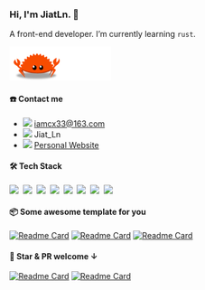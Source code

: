 ### Hi, I'm JiatLn. 👋

A front-end developer. I’m currently learning `rust`.

<img src="./ferris.gif" height="60" />

<!--
**JiatLn/JiatLn** is a ✨ _special_ ✨ repository because its `README.md` (this file) appears on your GitHub profile.

Here are some ideas to get you started:

- 🔭 I’m currently working on ...
- 🌱 I’m currently learning ...
- 👯 I’m looking to collaborate on ...
- 🤔 I’m looking for help with ...
- 💬 Ask me about ...
- 📫 How to reach me: ...
- 😄 Pronouns: ...
- ⚡ Fun fact: ...

[![JiatLn's GitHub stats](https://github-readme-stats.vercel.app/api?username=JiatLn&theme=radical)](https://github.com/JiatLn/JiatLn)
-->

<!-- <br /> -->

<!-- ![](https://github-profile-summary-cards.vercel.app/api/cards/profile-details?username=JiatLn&theme=github) -->

#### ☎️ Contact me

- <img height="18" src="https://api.iconify.design/ic/outline-email.svg">  [iamcx33@163.com](mailto:iamcx33@163.com)
- <img height="18" src="https://api.iconify.design/ic/baseline-wechat.svg"> Jiat_Ln
- <img height="18" src="https://api.iconify.design/logos/blogger.svg">  [Personal Website](https://jiatln.netlify.app)

#### 🛠 Tech Stack

<code><img height="20" src="https://api.iconify.design/logos-typescript-icon.svg"></code>&nbsp;
<code><img height="20" src="https://api.iconify.design/logos-vitejs.svg"></code>&nbsp;
<code><img height="20" src="https://api.iconify.design/logos:vue.svg"></code>&nbsp;
<code><img height="20" src="https://api.iconify.design/logos:nuxt-icon.svg"></code>&nbsp;
<code><img height="20" src="https://api.iconify.design/logos:vueuse.svg"></code>&nbsp;
<code><img height="20" src="https://api.iconify.design/logos-unocss.svg"></code>&nbsp;
<code><img height="20" src="https://api.iconify.design/logos-rust.svg"></code>&nbsp;
<code><img height="20" src="https://api.iconify.design/logos-nextjs.svg"></code>&nbsp;

#### 📦 Some awesome template for you

[![Readme Card](https://github-readme-stats.vercel.app/api/pin/?username=JiatLn&repo=vite2-vue3-ts-template)](https://github.com/JiatLn/vite2-vue3-ts-template)
[![Readme Card](https://github-readme-stats.vercel.app/api/pin/?username=JiatLn&repo=nuxt3-template)](https://github.com/JiatLn/nuxt3-template)
[![Readme Card](https://github-readme-stats.vercel.app/api/pin/?username=JiatLn&repo=tauri-vue-starter)](https://github.com/JiatLn/tauri-vue-starter)

#### 🌟 Star & PR welcome ↓

[![Readme Card](https://github-readme-stats.vercel.app/api/pin/?username=JiatLn&repo=color-art)](https://github.com/JiatLn/color-art)
[![Readme Card](https://github-readme-stats.vercel.app/api/pin/?username=JiatLn&repo=ri)](https://github.com/JiatLn/ri)




